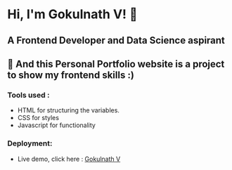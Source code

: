 
# Hi, I'm Gokulnath V! 👋
## A Frontend Developer and Data Science aspirant

## 🚀 And this Personal Portfolio website is a project to show my frontend skills :)

### Tools used :

* HTML for structuring the variables.
* CSS for styles
* Javascript for functionality

### Deployment:

* Live demo, click here : [Gokulnath V](https://gokul-portfolio-white.vercel.app/)

